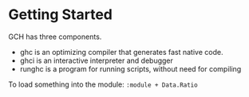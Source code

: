 # Getting Started

GCH has three components.
- ghc is an optimizing compiler that generates fast native code.
- ghci is an interactive interpreter and debugger
- runghc is a program for running scripts, without need for compiling

To load something into the module: `:module + Data.Ratio`
